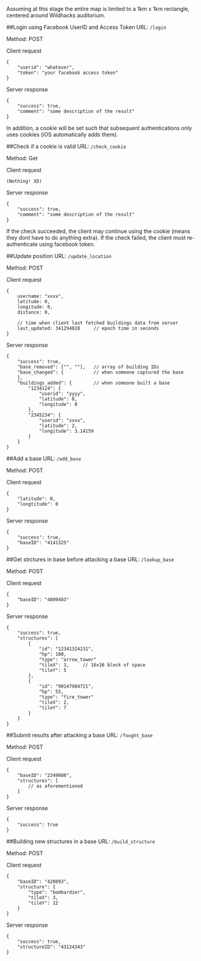 Assuming at this stage the entire map is limited to a 1km x 1km rectangle, centered around Wildhacks auditorium.

##Login using Facebook UserID and Access Token
URL: `/login`

Method: POST

Client request
```
{
    "userid": "whatever",
    "token": "your facebook access token"
}
```

Server response
```
{
    "success": true,
    "comment": "some description of the result"
}
```
In addition, a cookie will be set such that subsequent authentications only uses cookies (iOS automatically adds them).

##Check if a cookie is valid
URL: `/check_cookie`

Method: Get

Client request
```
(Nothing! XD)
```

Server response
```
{
    "success": true,
    "comment": "some description of the result"
}

```
If the check succeeded, the client may continue using the cookie (means they dont have to do anything extra).
If the check failed, the client must re-authenticate using facebook token.

##Update position
URL: `/update_location`

Method: POST

Client request
```
{
	username: "xxxx",
	latitude: 0,
	longitude: 0,
	distance: 0,

	// time when client last fetched buildings data from server
	last_updated: 341294028		// epoch time in seconds
}
```

Server response
```
{
	"success": true,
	"base_removed": ["", ""],   // array of building IDs
	"base_changed": {           // when someone captured the base
	},
	"buildings_added": {        // when someone built a base
		"1234124": {
			"userid": "yyyy",
			"latitude": 0,
			"longitude": 0
		},
		"2345234": {
			"userid": "xxxx",
			"latitude": 2,
			"longitude": 3.14159
		}
	}
}
```

##Add a base
URL: `/add_base`

Method: POST

Client request
```
{
    "latitude": 0,
    "longtitude": 0
}
```

Server response
```
{
    "success": true,
    "baseID": "4141325"
}
```

##Get strctures in base before attacking a base
URL: `/lookup_base`

Method: POST

Client request
```
{
    "baseID": "4809483"
}
```

Server response
```
{
    "success": true,
    "structures": [
        {
            "id": "12341324231",
            "hp": 100,
            "type": "arrow_tower"
            "tileX": 3,     // 16x16 block of space
            "tileY": 5
        },
        {
            "id": "90147984721",
            "hp": 55,
            "type": "fire_tower"
            "tileX": 2,
            "tileY": 7
        }
    ]
}
```

##Submit results after attacking a base
URL: `/fought_base`

Method: POST

Client request
```
{
    "baseID": "2349080",
    "structures": [
        // as aforementioned
    ]
}
```

Server response
```
{
    "success": true
}
```

##Building new structures in a base
URL: `/build_structure`

Method: POST

Client request
```
{
    "baseID": "420893",
    "structure": {
        "type": "bombardier",
        "tileX": 3,
        "tileY": 12
    }
}
```

Server response
```
{
    "success": true,
    "structureID": "43124343"
}
```

